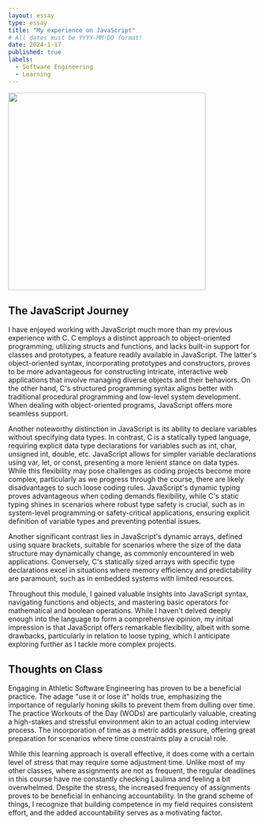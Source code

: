 ```yaml
---
layout: essay
type: essay
title: "My experience on JavaScript"
# All dates must be YYYY-MM-DD format!
date: 2024-1-17
published: true
labels:
  - Software Engineering
  - Learning
---
```


<img width="400px" class="rounded float-start pe-4" src="../img/">

## The JavaScript Journey
I have enjoyed working with JavaScript much more than my previous experience with C. C employs a distinct approach to object-oriented programming, utilizing structs and functions, and lacks built-in support for classes and prototypes, a feature readily available in JavaScript. The latter's object-oriented syntax, incorporating prototypes and constructors, proves to be more advantageous for constructing intricate, interactive web applications that involve managing diverse objects and their behaviors. On the other hand, C's structured programming syntax aligns better with traditional procedural programming and low-level system development. When dealing with object-oriented programs, JavaScript offers more seamless support.

Another noteworthy distinction in JavaScript is its ability to declare variables without specifying data types. In contrast, C is a statically typed language, requiring explicit data type declarations for variables such as int, char, unsigned int, double, etc. JavaScript allows for simpler variable declarations using var, let, or const, presenting a more lenient stance on data types. While this flexibility may pose challenges as coding projects become more complex, particularly as we progress through the course, there are likely disadvantages to such loose coding rules. JavaScript's dynamic typing proves advantageous when coding demands flexibility, while C's static typing shines in scenarios where robust type safety is crucial, such as in system-level programming or safety-critical applications, ensuring explicit definition of variable types and preventing potential issues.

Another significant contrast lies in JavaScript's dynamic arrays, defined using square brackets, suitable for scenarios where the size of the data structure may dynamically change, as commonly encountered in web applications. Conversely, C's statically sized arrays with specific type declarations excel in situations where memory efficiency and predictability are paramount, such as in embedded systems with limited resources.

Throughout this module, I gained valuable insights into JavaScript syntax, navigating functions and objects, and mastering basic operators for mathematical and boolean operations. While I haven't delved deeply enough into the language to form a comprehensive opinion, my initial impression is that JavaScript offers remarkable flexibility, albeit with some drawbacks, particularly in relation to loose typing, which I anticipate exploring further as I tackle more complex projects.

## Thoughts on Class
Engaging in Athletic Software Engineering has proven to be a beneficial practice. The adage "use it or lose it" holds true, emphasizing the importance of regularly honing skills to prevent them from dulling over time. The practice Workouts of the Day (WODs) are particularly valuable, creating a high-stakes and stressful environment akin to an actual coding interview process. The incorporation of time as a metric adds pressure, offering great preparation for scenarios where time constraints play a crucial role.

While this learning approach is overall effective, it does come with a certain level of stress that may require some adjustment time. Unlike most of my other classes, where assignments are not as frequent, the regular deadlines in this course have me constantly checking Laulima and feeling a bit overwhelmed. Despite the stress, the increased frequency of assignments proves to be beneficial in enhancing accountability. In the grand scheme of things, I recognize that building competence in my field requires consistent effort, and the added accountability serves as a motivating factor.
